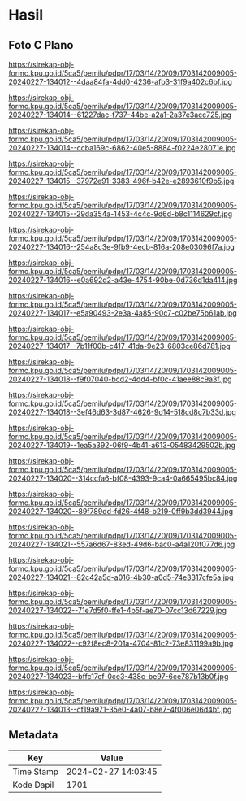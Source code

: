 # Hasil

## Foto C Plano

https://sirekap-obj-formc.kpu.go.id/5ca5/pemilu/pdpr/17/03/14/20/09/1703142009005-20240227-134012--4daa84fa-4dd0-4236-afb3-31f9a402c6bf.jpg

https://sirekap-obj-formc.kpu.go.id/5ca5/pemilu/pdpr/17/03/14/20/09/1703142009005-20240227-134014--61227dac-f737-44be-a2a1-2a37e3acc725.jpg

https://sirekap-obj-formc.kpu.go.id/5ca5/pemilu/pdpr/17/03/14/20/09/1703142009005-20240227-134014--ccba169c-6862-40e5-8884-f0224e28071e.jpg

https://sirekap-obj-formc.kpu.go.id/5ca5/pemilu/pdpr/17/03/14/20/09/1703142009005-20240227-134015--37972e91-3383-496f-b42e-e2893610f9b5.jpg

https://sirekap-obj-formc.kpu.go.id/5ca5/pemilu/pdpr/17/03/14/20/09/1703142009005-20240227-134015--29da354a-1453-4c4c-9d6d-b8c1114629cf.jpg

https://sirekap-obj-formc.kpu.go.id/5ca5/pemilu/pdpr/17/03/14/20/09/1703142009005-20240227-134016--254a8c3e-9fb9-4ecb-816a-208e03096f7a.jpg

https://sirekap-obj-formc.kpu.go.id/5ca5/pemilu/pdpr/17/03/14/20/09/1703142009005-20240227-134016--e0a692d2-a43e-4754-90be-0d736d1da414.jpg

https://sirekap-obj-formc.kpu.go.id/5ca5/pemilu/pdpr/17/03/14/20/09/1703142009005-20240227-134017--e5a90493-2e3a-4a85-90c7-c02be75b61ab.jpg

https://sirekap-obj-formc.kpu.go.id/5ca5/pemilu/pdpr/17/03/14/20/09/1703142009005-20240227-134017--7b11f00b-c417-41da-9e23-6803ce86d781.jpg

https://sirekap-obj-formc.kpu.go.id/5ca5/pemilu/pdpr/17/03/14/20/09/1703142009005-20240227-134018--f9f07040-bcd2-4dd4-bf0c-41aee88c9a3f.jpg

https://sirekap-obj-formc.kpu.go.id/5ca5/pemilu/pdpr/17/03/14/20/09/1703142009005-20240227-134018--3ef46d63-3d87-4626-9d14-518cd8c7b33d.jpg

https://sirekap-obj-formc.kpu.go.id/5ca5/pemilu/pdpr/17/03/14/20/09/1703142009005-20240227-134019--1ea5a392-06f9-4b41-a613-05483429502b.jpg

https://sirekap-obj-formc.kpu.go.id/5ca5/pemilu/pdpr/17/03/14/20/09/1703142009005-20240227-134020--314ccfa6-bf08-4393-9ca4-0a665495bc84.jpg

https://sirekap-obj-formc.kpu.go.id/5ca5/pemilu/pdpr/17/03/14/20/09/1703142009005-20240227-134020--89f789dd-fd26-4f48-b219-0ff9b3dd3944.jpg

https://sirekap-obj-formc.kpu.go.id/5ca5/pemilu/pdpr/17/03/14/20/09/1703142009005-20240227-134021--557a6d67-83ed-49d6-bac0-a4a120f077d6.jpg

https://sirekap-obj-formc.kpu.go.id/5ca5/pemilu/pdpr/17/03/14/20/09/1703142009005-20240227-134021--82c42a5d-a016-4b30-a0d5-74e3317cfe5a.jpg

https://sirekap-obj-formc.kpu.go.id/5ca5/pemilu/pdpr/17/03/14/20/09/1703142009005-20240227-134022--71e7d5f0-ffe1-4b5f-ae70-07cc13d67229.jpg

https://sirekap-obj-formc.kpu.go.id/5ca5/pemilu/pdpr/17/03/14/20/09/1703142009005-20240227-134022--c92f8ec8-201a-4704-81c2-73e831199a9b.jpg

https://sirekap-obj-formc.kpu.go.id/5ca5/pemilu/pdpr/17/03/14/20/09/1703142009005-20240227-134023--bffc17cf-0ce3-438c-be97-6ce787b13b0f.jpg

https://sirekap-obj-formc.kpu.go.id/5ca5/pemilu/pdpr/17/03/14/20/09/1703142009005-20240227-134013--cf19a971-35e0-4a07-b8e7-4f006e06d4bf.jpg


## Metadata

| Key        | Value               |
| ---------- | ------------------- |
| Time Stamp | 2024-02-27 14:03:45 |
| Kode Dapil | 1701                |



